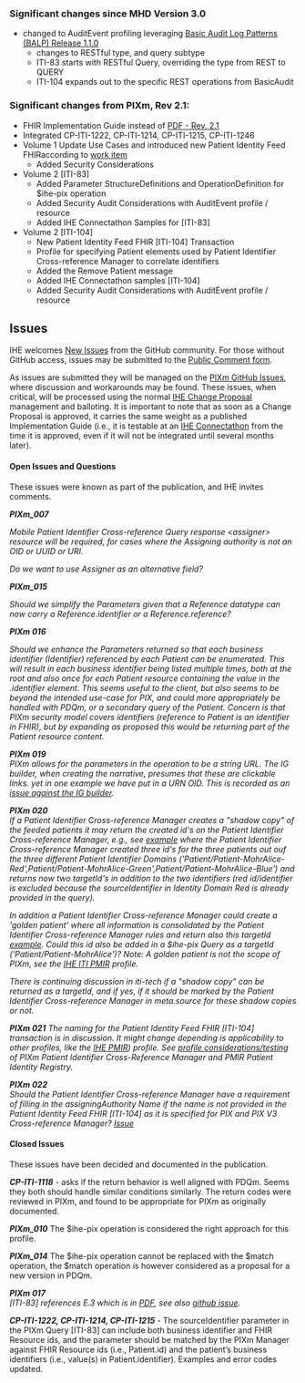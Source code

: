 <div markdown="1" class="stu-note">

### Significant changes since MHD Version 3.0
- changed to AuditEvent profiling leveraging [Basic Audit Log Patterns (BALP) Release 1.1.0](https://profiles.ihe.net/ITI/BALP/index.html)
  - changes to RESTful type, and query subtype
  - ITI-83 starts with RESTful Query, overriding the type from REST to QUERY
  - ITI-104 expands out to the specific REST operations from BasicAudit
  
### Significant changes from PIXm, Rev 2.1:
- FHIR Implementation Guide instead of [PDF - Rev. 2.1](https://ihe.net/uploadedFiles/Documents/ITI/IHE_ITI_Suppl_PIXm.pdf)
- Integrated CP-ITI-1222, CP-ITI-1214, CP-ITI-1215, CP-ITI-1246 
- Volume 1 Update Use Cases and introduced new Patient Identity Feed FHIRaccording to [work item](https://github.com/IHE/IT-Infrastructure/issues/147)
  - Added Security Considerations 
- Volume 2 [ITI-83]  
  - Added Parameter StructureDefinitions and OperationDefinition for $ihe-pix operation
  - Added Security Audit Considerations with AuditEvent profile / resource
  - Added IHE Connectathon Samples for [ITI-83]
- Volume 2 [ITI-104]
   - New Patient Identity Feed FHIR [ITI-104] Transaction
   - Profile for specifying Patient elements used by Patient Identifier Cross-reference Manager to correlate identifiers
   - Added the Remove Patient message   
   - Added IHE Connectathon samples [ITI-104]
   - Added Security Audit Considerations with AuditEvent profile / resource

## Issues

IHE welcomes [New Issues](https://github.com/IHE/ITI.PIXm/issues/new/choose) from the GitHub community. 
For those without GitHub access, issues may be submitted to the [Public Comment form](https://www.ihe.net/resources/public_comment/).

As issues are submitted they will be managed on the [PIXm GitHub Issues](https://github.com/IHE/ITI.PIXm/issues), where discussion and workarounds may be found. These issues, when critical, will be processed using the normal [IHE Change Proposal](https://wiki.ihe.net/index.php/Category:CPs) management and balloting. 
It is important to note that as soon as a Change Proposal is approved, it carries the same weight as a published Implementation Guide (i.e., it is testable at an [IHE Connectathon](https://www.ihe.net/participate/connectathon/) from the time it is approved, even if it will not be integrated until several months later).

#### Open Issues and Questions
These issues were known as part of the publication, and IHE invites comments.

***PIXm\_007***

*Mobile Patient Identifier Cross-reference Query response &lt;assigner&gt; resource will be required, for cases where the Assigning authority is not an OID or UUID or URI.*

*Do we want to use Assigner as an alternative field?*

***PIXm\_015***

*Should we simplify the Parameters given that a Reference datatype can
now carry a Reference.identifier or a Reference.reference?*

***PIXm 016***

*Should we enhance the Parameters returned so that each business
identifier (Identifier) referenced by each Patient can be enumerated.
This will result in each business identifier being listed multiple
times, both at the root and also once for each Patient resource
containing the value in the .identifier element. This seems useful to
the client, but also seems to be beyond the intended use-case for PIX,
and could more appropriately be handled with PDQm, or a secondary query
of the Patient. Concern is that PIXm security model covers identifiers
(reference to Patient is an identifier in FHIR), but by expanding as
proposed this would be returning part of the Patient resource content.*

***PIXm 019***  
*PIXm allows for the parameters in the operation to be a string URL. The IG builder, when creating the narrative, presumes that these are clickable links. yet in one example we have put in a URN OID. This is recorded as an [issue against the IG builder](https://github.com/HL7/fhir-ig-publisher/issues/296).*

***PIXm 020***  
*If a Patient Identifier Cross-reference Manager creates a "shadow copy" of the feeded patients it may return the created
id's on the Patient Identifier Cross-reference Manager, e.g., see [example](Parameters-pixm-response-mohralice-red-all.json.html) 
where the Patient Identifier Cross-reference Manager created three id's for the three patients out ouf the three different Patient Identifier Domains ('Patient/Patient-MohrAlice-Red',Patient/Patient-MohrAlice-Green',Patient/Patient-MohrAlice-Blue') and returns now two targetId's in addition to the two identifiers (red id/identifier is excluded because the sourceIdentifier in Identity Domain Red is already provided in the query).* 

*In addition a Patient Identifier Cross-reference Manager could create a 'golden patient' where all information
is consolidated by the Patient Identifier Cross-reference Manager rules and return also this targetId [example](Patient-Patient-MohrAlice.html). Could this id also be added in a $ihe-pix Query as a targetId ('Patient/Patient-MohrAlice')? Note: A golden patient is not the scope of PIXm, see the [IHE ITI PMIR](https://www.ihe.net/uploadedFiles/Documents/ITI/IHE_ITI_Suppl_PMIR.pdf) profile.* 

*There is continuing discussion in iti-tech if a "shadow copy" can be returned as a targetId, and if yes, if it should be marked by the Patient Identifier Cross-reference Manager in meta.source for these shadow copies or not.*

***PIXm 021***
*The naming for the Patient Identity Feed FHIR [ITI-104] transaction is in discussion. It might change
depending is applicability to other profiles, like the [IHE PMIR](https://www.ihe.net/uploadedFiles/Documents/ITI/IHE_ITI_Suppl_PMIR.pdf)) profile. 
See [profile considerations/testing](https://gazelle.ihe.net/content/pmirconnectathontestpatients) of PIXm Patient Identifier Cross-Reference Manager and PMIR Patient Identity Registry.*

***PIXm 022***  
*Should the Patient Identifier Cross-reference Manager have a requirement of filling in the assigningAuthority Name if the name is not provided in the Patient Identity Feed FHIR [ITI-104] as it is specified for PIX and PIX V3 Cross-reference Manager? [Issue](https://github.com/IHE/ITI.PIXm/issues/71)*

#### Closed Issues
These issues have been decided and documented in the publication.

***CP-ITI-1118*** - asks if the return behavior is well aligned with PDQm.
Seems they both should handle similar conditions similarly. The return
codes were reviewed in PIXm, and found to be appropriate for PIXm as
originally documented.

***PIXm\_010*** 
The $ihe-pix operation is considered the right approach for this profile.

***PIXm\_014*** 
The $ihe-pix operation cannot be replaced with the $match operation, the $match operation is however considered as a proposal for a new version in PDQm.

***PIXm 017***  
*[ITI-83] references E.3 which is in [PDF](https://www.ihe.net/uploadedFiles/Documents/ITI/IHE_ITI_Suppl_Appx-Z.pdf#page=16), see also [github issue](https://github.com/IHE/publications/issues/110).*

***CP-ITI-1222, CP-ITI-1214, CP-ITI-1215*** - The sourceIdentifier parameter in the PIXm Query [ITI-83] can include both business identifier and FHIR Resource ids, and the parameter should be matched by the PIXm Manager against FHIR Resource ids (i.e., Patient.id) and the patient’s business identifiers (i.e., value(s) in Patient.identifier). Examples and error codes updated. 

</div>
